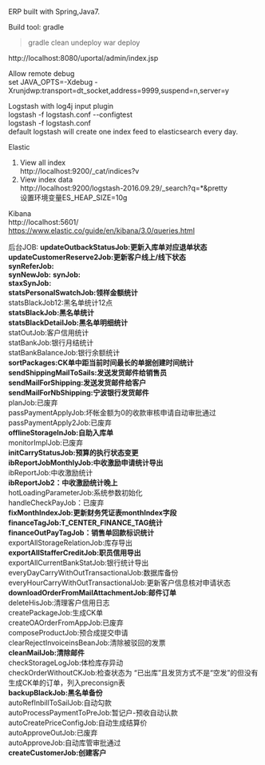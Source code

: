 ERP built with Spring,Java7.

Build tool:
gradle

>gradle clean undeploy war deploy

http://localhost:8080/uportal/admin/index.jsp  


Allow remote debug  
set JAVA_OPTS=-Xdebug -Xrunjdwp:transport=dt_socket,address=9999,suspend=n,server=y  


Logstash with log4j input plugin  
logstash -f logstash.conf --configtest  
logstash -f logstash.conf  
default logstash will create one index feed to elasticsearch every day.   


Elastic  
1. View all index  
http://localhost:9200/_cat/indices?v  
2. View index data  
http://localhost:9200/logstash-2016.09.29/_search?q=*&pretty  
设置环境变量ES_HEAP_SIZE=10g  


Kibana  
http://localhost:5601/  
https://www.elastic.co/guide/en/kibana/3.0/queries.html  


后台JOB:
**updateOutbackStatusJob:更新入库单对应退单状态**  
**updateCustomerReserve2Job:更新客户线上/线下状态**  
**synReferJob:**  
**synNewJob:**
**synJob:**  
**staxSynJob:**    
**statsPersonalSwatchJob:领样金额统计**  
statsBlackJob12:黑名单统计12点     
**statsBlackJob:黑名单统计**  
**statsBlackDetailJob:黑名单明细统计**    
statOutJob:客户信用统计    
statBankJob:银行月结统计    
statBankBalanceJob:银行余额统计  
**sortPackages:CK单中距当前时间最长的单据创建时间统计**  
**sendShippingMailToSails:发送发货邮件给销售员**      
**sendMailForShipping:发送发货邮件给客户**    
**sendMailForNbShipping:宁波银行发货邮件**    
planJob:已废弃    
passPaymentApplyJob:坏帐金额为0的收款审核申请自动审批通过  
passPaymentApply2Job:已废弃    
**offlineStorageInJob:自助入库单**    
monitorImplJob:已废弃  
**initCarryStatusJob:预算的执行状态变更**  
**ibReportJobMonthlyJob:中收激励申请统计导出**  
ibReportJob:中收激励统计  
**ibReportJob2：中收激励统计晚上**  
hotLoadingParameterJob:系统参数初始化  
handleCheckPayJob：已废弃  
**fixMonthIndexJob:更新财务凭证表monthIndex字段**  
**financeTagJob:T_CENTER_FINANCE_TAG统计**  
**financeOutPayTagJob：销售单回款标识统计**  
exportAllStorageRelationJob:库存导出  
**exportAllStafferCreditJob:职员信用导出**  
exportAllCurrentBankStatJob:银行统计导出  
everyDayCarryWithOutTransactionalJob:数据库备份  
everyHourCarryWithOutTransactionalJob:更新客户信息核对申请状态  
**downloadOrderFromMailAttachmentJob:邮件订单**    
deleteHisJob:清理客户信用日志  
createPackageJob:生成CK单  
createOAOrderFromAppJob:已废弃  
composeProductJob:预合成提交申请  
clearRejectInvoiceinsBeanJob:清除被驳回的发票  
**cleanMailJob:清除邮件**  
checkStorageLogJob:体检库存异动  
checkOrderWithoutCKJob:检查状态为 “已出库”且发货方式不是“空发”的但没有生成CK单的订单，列入preconsign表  
**backupBlackJob:黑名单备份**  
autoRefInbillToSailJob:自动勾款  
autoProcessPaymentToPreJob:暂记户-预收自动认款  
autoCreatePriceConfigJob:自动生成结算价  
autoApproveOutJob:已废弃   
autoApproveJob:自动库管审批通过  
**createCustomerJob:创建客户**  








